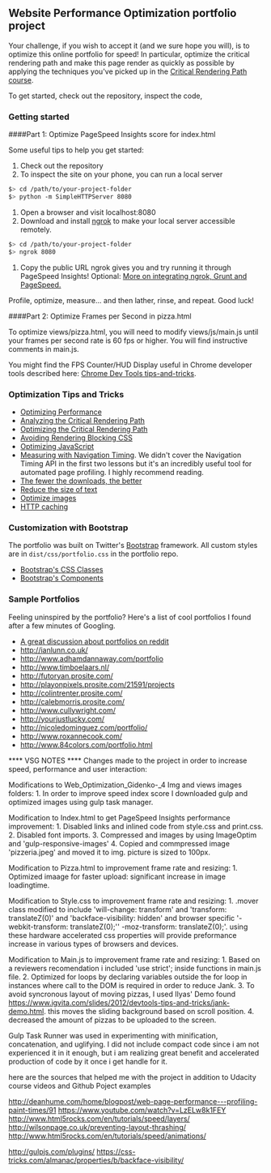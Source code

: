 ## Website Performance Optimization portfolio project

Your challenge, if you wish to accept it (and we sure hope you will), is to optimize this online portfolio for speed! In particular, optimize the critical rendering path and make this page render as quickly as possible by applying the techniques you've picked up in the [Critical Rendering Path course](https://www.udacity.com/course/ud884).

To get started, check out the repository, inspect the code,

### Getting started

####Part 1: Optimize PageSpeed Insights score for index.html

Some useful tips to help you get started:

1. Check out the repository
1. To inspect the site on your phone, you can run a local server

  ```bash
  $> cd /path/to/your-project-folder
  $> python -m SimpleHTTPServer 8080
  ```

1. Open a browser and visit localhost:8080
1. Download and install [ngrok](https://ngrok.com/) to make your local server accessible remotely.

  ``` bash
  $> cd /path/to/your-project-folder
  $> ngrok 8080
  ```

1. Copy the public URL ngrok gives you and try running it through PageSpeed Insights! Optional: [More on integrating ngrok, Grunt and PageSpeed.](http://www.jamescryer.com/2014/06/12/grunt-pagespeed-and-ngrok-locally-testing/)

Profile, optimize, measure... and then lather, rinse, and repeat. Good luck!

####Part 2: Optimize Frames per Second in pizza.html

To optimize views/pizza.html, you will need to modify views/js/main.js until your frames per second rate is 60 fps or higher. You will find instructive comments in main.js. 

You might find the FPS Counter/HUD Display useful in Chrome developer tools described here: [Chrome Dev Tools tips-and-tricks](https://developer.chrome.com/devtools/docs/tips-and-tricks).

### Optimization Tips and Tricks
* [Optimizing Performance](https://developers.google.com/web/fundamentals/performance/ "web performance")
* [Analyzing the Critical Rendering Path](https://developers.google.com/web/fundamentals/performance/critical-rendering-path/analyzing-crp.html "analyzing crp")
* [Optimizing the Critical Rendering Path](https://developers.google.com/web/fundamentals/performance/critical-rendering-path/optimizing-critical-rendering-path.html "optimize the crp!")
* [Avoiding Rendering Blocking CSS](https://developers.google.com/web/fundamentals/performance/critical-rendering-path/render-blocking-css.html "render blocking css")
* [Optimizing JavaScript](https://developers.google.com/web/fundamentals/performance/critical-rendering-path/adding-interactivity-with-javascript.html "javascript")
* [Measuring with Navigation Timing](https://developers.google.com/web/fundamentals/performance/critical-rendering-path/measure-crp.html "nav timing api"). We didn't cover the Navigation Timing API in the first two lessons but it's an incredibly useful tool for automated page profiling. I highly recommend reading.
* <a href="https://developers.google.com/web/fundamentals/performance/optimizing-content-efficiency/eliminate-downloads.html">The fewer the downloads, the better</a>
* <a href="https://developers.google.com/web/fundamentals/performance/optimizing-content-efficiency/optimize-encoding-and-transfer.html">Reduce the size of text</a>
* <a href="https://developers.google.com/web/fundamentals/performance/optimizing-content-efficiency/image-optimization.html">Optimize images</a>
* <a href="https://developers.google.com/web/fundamentals/performance/optimizing-content-efficiency/http-caching.html">HTTP caching</a>

### Customization with Bootstrap
The portfolio was built on Twitter's <a href="http://getbootstrap.com/">Bootstrap</a> framework. All custom styles are in `dist/css/portfolio.css` in the portfolio repo.

* <a href="http://getbootstrap.com/css/">Bootstrap's CSS Classes</a>
* <a href="http://getbootstrap.com/components/">Bootstrap's Components</a>

### Sample Portfolios

Feeling uninspired by the portfolio? Here's a list of cool portfolios I found after a few minutes of Googling.

* <a href="http://www.reddit.com/r/webdev/comments/280qkr/would_anybody_like_to_post_their_portfolio_site/">A great discussion about portfolios on reddit</a>
* <a href="http://ianlunn.co.uk/">http://ianlunn.co.uk/</a>
* <a href="http://www.adhamdannaway.com/portfolio">http://www.adhamdannaway.com/portfolio</a>
* <a href="http://www.timboelaars.nl/">http://www.timboelaars.nl/</a>
* <a href="http://futoryan.prosite.com/">http://futoryan.prosite.com/</a>
* <a href="http://playonpixels.prosite.com/21591/projects">http://playonpixels.prosite.com/21591/projects</a>
* <a href="http://colintrenter.prosite.com/">http://colintrenter.prosite.com/</a>
* <a href="http://calebmorris.prosite.com/">http://calebmorris.prosite.com/</a>
* <a href="http://www.cullywright.com/">http://www.cullywright.com/</a>
* <a href="http://yourjustlucky.com/">http://yourjustlucky.com/</a>
* <a href="http://nicoledominguez.com/portfolio/">http://nicoledominguez.com/portfolio/</a>
* <a href="http://www.roxannecook.com/">http://www.roxannecook.com/</a>
* <a href="http://www.84colors.com/portfolio.html">http://www.84colors.com/portfolio.html</a>

**** VSG NOTES ****
Changes made to the project in order to increase speed, performance and user interaction:

Modifications to Web_Optimization_Gidenko-_4 Img and views images folders: 
	1. In order to improve speed index score I downloaded gulp and optimized images using gulp task manager.

Modification to Index.html to get PageSpeed Insights performance improvement:
	1. Disabled links and inlined code from style.css and print.css.
	2. Disabled font imports.
	3. Compressed and images by using ImageOptim and 'gulp-responsive-images'
	4. Copied and commpressed image 'pizzeria.jpeg' and moved it to img.
	picture is sized to 100px.

Modification to Pizza.html to improvement frame rate and resizing:
	1. Optimized imaage for faster upload: significant increase in image loadingtime.

Modification to Style.css to improvement frame rate and resizing:
	1. .mover class modified to include 'will-change: transform' and 'transform: translateZ(0)' and 'backface-visibility: hidden' and browser specific   '-webkit-transform: translateZ(0);''
  -moz-transform: translateZ(0);'. using these hardware accelerated css properties will provide preformance increase in various types of browsers and devices.


Modification to Main.js to improvement frame rate and resizing:
	1. Based on a reviewers recomendation i included 'use strict'; inside functions in main.js file.
	2. Optimized for loops by declaring variables outside the for loop in instances where call to the DOM is required in order to reduce Jank.
	3. To avoid syncronous layout of moving pizzas, I used Ilyas' Demo found https://www.igvita.com/slides/2012/devtools-tips-and-tricks/jank-demo.html. this moves the sliding background based on scroll position.
	4. decreased the amount of pizzas to be uploaded to the screen.

Gulp Task Runner was used in experimenting with minification, concatenation, and uglifying. I did not include compact code since i am not experienced it in it enough, but i am realizing great benefit and accelerated production of code by it once i get handle for it.

here are the sources that helped me with the project in addition to Udacity course videos and Github Poject examples


http://deanhume.com/home/blogpost/web-page-performance---profiling-paint-times/91
https://www.youtube.com/watch?v=LzELw8k1FEY
http://www.html5rocks.com/en/tutorials/speed/layers/
http://wilsonpage.co.uk/preventing-layout-thrashing/
http://www.html5rocks.com/en/tutorials/speed/animations/

http://gulpjs.com/plugins/
https://css-tricks.com/almanac/properties/b/backface-visibility/

